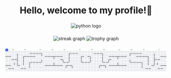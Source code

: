 <h1 align="center">Hello, welcome to my profile!👋</h1>

###

<div align="center">
  <img src="https://skillicons.dev/icons?i=py" height="60" alt="python logo"  />
</div>

###

<div align="center">
</div>

###

<div align="center">
  <img src="https://streak-stats.demolab.com?user=NicolasCCole&locale=en&mode=daily&theme=dracula&hide_border=false&border_radius=5&order=3" height="150" alt="streak graph"  />
  <img src="https://github-profile-trophy.vercel.app?username=NicolasCCole&theme=dracula&column=-1&row=1&margin-w=8&margin-h=8&no-bg=false&no-frame=false&order=4" height="150" alt="trophy graph"  />
</div>

###

<picture>
  <source media="(prefers-color-scheme: dark)" srcset="https://raw.githubusercontent.com/NicolasCCole/NicolasCCole/output/pacman-contribution-graph-dark.svg">
  <source media="(prefers-color-scheme: light)" srcset="https://raw.githubusercontent.com/NicolasCCole/NicolasCCole/output/pacman-contribution-graph.svg">
  <img alt="pacman contribution graph" src="https://raw.githubusercontent.com/NicolasCCole/NicolasCCole/output/pacman-contribution-graph.svg">
</picture>

###
